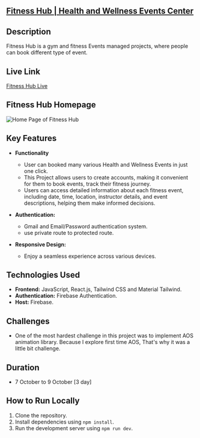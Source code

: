 ## [Fitness Hub | Health and Wellness Events Center](https://fit-event-hub.web.app/)

## Description
Fitness Hub is a gym and fitness Events managed projects, where people can book different type of event.

## Live Link

   [Fitness Hub Live](https://fit-event-hub.web.app/)

## Fitness Hub Homepage

![Home Page of Fitness Hub](/public/3-devices-white.png)

## Key Features

- **Functionality**
  - User can booked many various Health and Wellness Events in just one click.
  - This Project allows users to create accounts, making it convenient for them to book events, track their fitness journey.
  - Users can access detailed information about each fitness event, including date, time, location, instructor details, and event descriptions, helping them make informed decisions.

- **Authentication:**
  - Gmail and Email/Password authentication system.
  - use private route to protected route.

- **Responsive Design:**
  - Enjoy a seamless experience across various devices.

## Technologies Used

 - **Frontend:** JavaScript, React.js, Tailwind CSS and Material Tailwind.
 - **Authentication:** Firebase Authentication.
- **Host:** Firebase.


## Challenges
- One of the most hardest challenge in this project was to implement AOS animation library. Because I explore first time AOS, That's why it was a little bit challenge.

## Duration
- 7 October to 9 October [3 day]

## How to Run Locally
1. Clone the repository.
2. Install dependencies using `npm install`.
4. Run the development server using `npm run dev`.